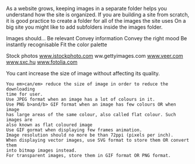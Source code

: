 As a website grows, keeping images in a separate folder helps you understand how the site is organized.
If you are building a site from scratch, it is good practice to create a folder for all of the images the site uses
On a big site you might like to add subfolders inside the images folder.

Images should... 
Be relevant 
Convey information 
Convey the right mood 
Be instantly recognisable 
Fit the color palette

Stock photos
www.istockphoto.com 
ww.gettyimages.com 
www.veer.com 
www.sxc.hu
www.fotolia.com

You cant increase the size of image without affecting its quality.
    
    You em>can/em> reduce the size of image in order to reduce the downloading
    time for user.
    Use JPEG format when an image has a lot of colours in it.
    Use PNG b>and/b> GIF format when an image has few colours OR when image
    has large areas of the same colour, also called flat colour. Such images are
    also known as flat coloured image
    Use GIF gormat when displaying few frames animation.
    Image resolution should no more be than 72ppi (pixels per inch).
    When displaying vector images, use SVG format to store them OR convert them
    into bitmap images instead.
    For transparent images, store them in GIF format OR PNG format.